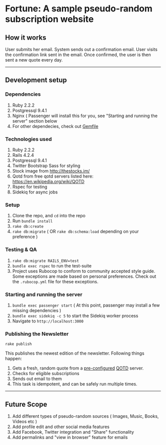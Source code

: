 # Fortune: A sample pseudo-random subscription website

## How it works

User submits her email.  System sends out a confirmation email.  User visits the confirmation link sent in the email.  Once confirmed, the user is then sent a new quote every day.


<hr />

## Development setup

### Dependencies

1. Ruby 2.2.2
2. Postgressql 9.4.1
3. Nginx ( Passenger will install this for you, see "Starting and running the server" section below
3. For other dependecies, check out [Gemfile][gemfile]

### Technologies used

1. Ruby 2.2.2
2. Rails 4.2.4
3. Postgressql 9.4.1
4. Twitter Bootstrap Sass for styling
5. Stock image from http://thestocks.im/
6. Qotd from free qotd servers listed here: https://en.wikipedia.org/wiki/QOTD
7. Rspec for testing
8. Sidekiq for async jobs

### Setup

1. Clone the repo, and `cd` into the repo
2. Run `bundle install`
3. `rake db:create`
4. `rake db:migrate` ( OR `rake db:schema:load` depending on your preference )

### Testing &amp; QA

1. `rake db:migrate RAILS_ENV=test`
2. `bundle exec rspec` to run the test-suite
3. Project uses Rubocop to conform to community accepted style guide. Some exceptions are made based on personal preferences. Check out the `.rubocop.yml` file for these exceptions.

### Starting and running the server

1. `bundle exec passenger start` ( At this point, passenger may install a few missing dependencies )
2. `bundle exec sidekiq -c 5` to start the Sidekiq worker process
3. Navigate to `http://localhost:3000`

### Publishing the Newsletter

`rake publish`

This publishes the newest edition of the newsletter. Following things happen:

1. Gets a fresh, random quote from a [pre-configured][qotd-code] [QOTD][qotd-wiki] server.
2. Checks for eligible subscriptions
3. Sends out email to them
4. This task is idempotent, and can be safely run multiple times.

<hr />

## Future Scope

1. Add different types of pseudo-random sources ( Images, Music, Books, Videos etc )
2. Add profile edit and other social media features
3. Add Facebook, Twitter integration and "Share" functionality
4. Add permalinks and "view in browser" feature for emails


[gemfile]: https://github.com/swanandp/fortune/blob/master/Gemfile
[qotd-code]: https://github.com/swanandp/fortune/blob/master/app/models/qotd.rb
[qotd-wiki]: https://en.wikipedia.org/wiki/QOTD

